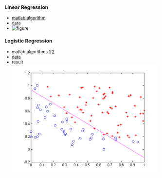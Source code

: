### Linear Regression
- [matlab algorithm](https://github.com/zcenao21/Machine-Learning/blob/master/Andrew-Ng/Linear-Regression/LinearRegression.m)
- [data](https://github.com/zcenao21/Machine-Learning/tree/master/Andrew-Ng/Linear-Regression/ex1data2.txt)
- ![figure](https://github.com/zcenao21/Machine-Learning/blob/master/Andrew-Ng/Linear-Regression/LinearRegression.gif?raw=true)

### Logistic Regression
- matlab algorithms
[1](https://github.com/zcenao21/Machine-Learning/blob/master/Andrew-Ng/Logistic-Regression/LogisticRegression.m)
[2](https://github.com/zcenao21/Machine-Learning/blob/master/Andrew-Ng/Logistic-Regression/sigmoid.m)
- [data](https://github.com/zcenao21/Machine-Learning/tree/master/Andrew-Ng/Logistic-Regression/ex2data1.txt)
- result
![result](https://github.com/zcenao21/Machine-Learning/blob/master/Andrew-Ng/Logistic-Regression/result.png?raw=true)
